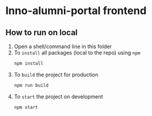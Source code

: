 # Inno-alumni-portal frontend

## How to run on local
1. Open a shell/command line in this folder
2. To `install` all packages (local to the repo) using `npm`
    ```bash
    npm install
    ```
3. To `build` the project for production
    ```bash
    npm run build
    ```
4. To `start` the project on development
    ```bash
    npm start
    ```
    
